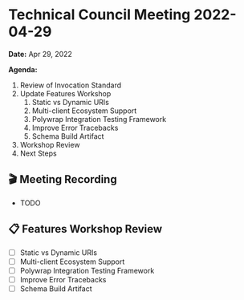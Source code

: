 Technical Council Meeting 2022-04-29
===

**Date:** Apr 29, 2022

**Agenda:**

1. Review of Invocation Standard 
2. Update Features Workshop
   1. Static vs Dynamic URIs
   2. Multi-client Ecosystem Support 
   3. Polywrap Integration Testing Framework
   4. Improve Error Tracebacks
   5. Schema Build Artifact
4. Workshop Review 
5. Next Steps

:clapper: Meeting Recording 
---
* TODO

:clipboard: Features Workshop Review
---

  - [ ] Static vs Dynamic URIs
  - [ ] Multi-client Ecosystem Support 
  - [ ] Polywrap Integration Testing Framework
  - [ ] Improve Error Tracebacks
  - [ ] Schema Build Artifact

